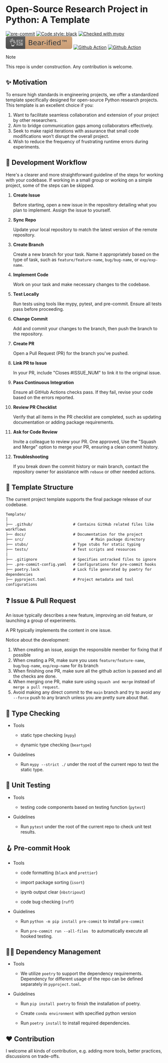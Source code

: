 # Open-Source Research Project in Python: A Template

[![pre-commit](https://img.shields.io/badge/pre--commit-enabled-brightgreen?logo=pre-commit&logoColor=white)](https://pre-commit.com/)
<a href="https://github.com/psf/black"><img alt="Code style: black" src="https://img.shields.io/badge/code%20style-black-000000.svg"></a>
[![Checked with mypy](https://www.mypy-lang.org/static/mypy_badge.svg)](https://mypy-lang.org/)
[![bear-ified](https://raw.githubusercontent.com/beartype/beartype-assets/main/badge/bear-ified.svg)](https://beartype.readthedocs.io)
[![Github Action](https://github.com/XuhuiZhou/sotopia/actions/workflows/tests.yml/badge.svg?branch=main)]()
[![Github Action](https://github.com/XuhuiZhou/sotopia/actions/workflows/pre-commit.yml/badge.svg?branch=main)]()

> [!NOTE]
> This repo is under construction. Any contribution is welcome.

## ✨ Motivation

To ensure high standards in engineering projects, we offer a standardized template specifically designed for open-source Python research projects. This template is an excellent choice if you:

1. Want to facilitate seamless collaboration and extension of your project by other researchers.
2. Aim to bridge communication gaps among collaborators effectively.
3. Seek to make rapid iterations with assurance that small code modifications won’t disrupt the overall project.
4. Wish to reduce the frequency of frustrating runtime errors during experiments.

## 🔨 Development Workflow 

Here's a clearer and more straightforward guideline of the steps for working with your codebase. If working in a small group or working on a simple project, some of the steps can be skipped.

1. **Create Issue**

   Before starting, open a new issue in the repository detailing what you plan to implement. Assign the issue to yourself.

2. **Sync Repo** 

   Update your local repository to match the latest version of the remote repository.

3. **Create Branch** 

   Create a new branch for your task. Name it appropriately based on the type of task, such as `feature/feature-name`, `bug/bug-name`, or `exp/exp-name`.

4. **Implement Code** 

   Work on your task and make necessary changes to the codebase.

5. **Test Locally** 

   Run tests using tools like mypy, pytest, and pre-commit. Ensure all tests pass before proceeding.

6. **Change Commit** 

   Add and commit your changes to the branch, then push the branch to the repository.

7. **Create PR** 

   Open a Pull Request (PR) for the branch you've pushed.

8. **Link PR to Issue** 

   In your PR, include "Closes #ISSUE_NUM" to link it to the original issue.

9. **Pass Continuous Integration** 

   Ensure all GitHub Actions checks pass. If they fail, revise your code based on the errors reported.

10. **Review PR Checklist** 

    Verify that all items in the PR checklist are completed, such as updating documentation or adding package requirements.

11. **Ask for Code Review** 

    Invite a colleague to review your PR. One approved, Use the "Squash and Merge" option to merge your PR, ensuring a clean commit history.

12. **Troubleshooting** 

    If you break down the commit history or main branch, contact the repository owner for assistance with `rebase` or other needed actions.

## 💼 Template Structure

The current project template supports the final package release of our codebase.

```
Template/
│
├── .github/                  # Contains GitHub related files like workflows
├── docs/                     # Documentation for the project
├── src/            				  # Main package directory
├── stubs/                    # Type stubs for static typing
├── tests/                    # Test scripts and resources
│
├── .gitignore                # Specifies untracked files to ignore
├── .pre-commit-config.yaml   # Configurations for pre-commit hooks
├── poetry.lock               # Lock file generated by poetry for dependencies
├── pyproject.toml            # Project metadata and tool configurations
```

## ❓ Issue & Pull Request

An issue typically describes a new feature, improving an old feature, or launching a group of experiments.

A PR typically implements the content in one issue.

Notice about the development:

1. When creating an issue, assign the responsible member for fixing that if possible
2. When creating a PR, make sure you uses `feature/feature-name`, `bug/bug-name`, `exp/exp-name` for its branch
3. When finishing one PR, make sure all the github action is passed and all the checks are done.
4. When merging one PR, make sure using `squash and merge` instead of `merge a pull request`.
5. Avoid making any direct commit to the `main` branch and try to avoid any `--force` push to any branch unless you are pretty sure about that.

## 👷 Type Checking

* Tools

  * static type checking (`mypy`) 

  * dynamic type checking (`beartype`)

* Guidelines
  * Run `mypy --strict ./` under the root of the current repo to test the static type.

## 🏅️ Unit Testing

* Tools
  * testing code components based on testing function (`pytest`)

* Guidelines
  * Run `pytest` under the root of the current repo to check unit test results.

## 🪝 Pre-commit Hook

* Tools

  * code formatting (`black` and `prettier`)

  * import package sorting (`isort`)

  * ipynb output clear (`nbstripout`) 

  * code bug checking (`ruff`)

* Guidelines

  * Run `python -m pip install pre-commit` to install `pre-commit`

  * Run `pre-commit run --all-files ` to automatically execute all hooked testing.

## 🧑‍💼 Dependency Management

* Tools
  * We utilize `poetry` to support the dependency requirements. Dependency for different usage of the repo can be defined separately in `pyproject.toml`.

* Guidelines

  * Run `pip install poetry` to finish the installation of poetry.

  * Create `conda environment` with specified python version

  * Run `poetry install` to install required dependencies.

## ❤️ Contribution

I welcome all kinds of contribution, e.g. adding more tools, better practices, discussions on trade-offs.

#### 
